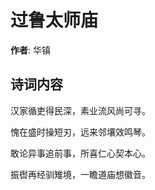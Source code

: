 # 过鲁太师庙

**作者**: 华镇

## 诗词内容

汉家循吏得民深，素业流风尚可寻。

愧在盛时操短刃，远来邻壤效鸣琴。

敢论异事追前事，所喜仁心契本心。

振辔再经驯雉境，一瞻道庙想徽音。

